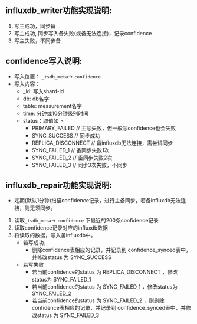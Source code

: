 ## influxdb_writer功能实现说明:

1. 写主成功，同步备
2. 写主成功, 同步写入备失败(或备无法连接)，记录confidence
3. 写主失败，不同步备

## confidence写入说明:

- 写入位置： `_tsdb_meta`-> `confidence`
- 写入内容：
  - _id: 写入shard-id
  - db:  db名字
  - table: measurement名字
  - time:  分钟或10分钟级别时间
  - status：取值如下
    - PRIMARY_FAILED  // 主写失败，但一般写confidence也会失败
    - SYNC_SUCCESS    // 同步成功
    - REPLICA_DISCONNECT // 备influxdb无法连接，需尝试同步
    - SYNC_FAILED_1      // 备同步失败1次
    - SYNC_FAILED_2      // 备同步失败2次
    - SYNC_FAILED_3      // 同步3次失败，不同步

## influxdb_repair功能实现说明:

* 定期(默认1分钟)扫描confidence记录，进行主备同步，若备influxdb无法连接，则无须同步。

 1. 读取`_tsdb_meta`-> `confidence` 下最近的200条confidence记录
 2. 读取confidence记录对应的influxdb数据
 3. 将读取的数据，写入备influxdb中。
    - 若写成功，
      - 删除confidence表相应的记录，并记录到 confidence_synced表中，并修改status 为 SYNC_SUCCESS
    - 若写失败
      - 若当前confidence的status 为 REPLICA_DISCONNECT ，修改status为 SYNC_FAILED_1
      - 若当前confidence的status 为 SYNC_FAILED_1 ，修改status为 SYNC_FAILED_2
      - 若当前confidence的status 为 SYNC_FAILED_2 ，则删除confidence表相应的记录，并记录到 confidence_synced表中，并修改status 为 SYNC_FAILED_3 

